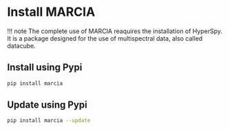 # Install MARCIA

!!! note
    The complete use of MARCIA reaquires the installation of HyperSpy.
    It is a package designed for the use of multispectral data,
    also called datacube.

## Install using Pypi

```bash
pip install marcia
```

## Update using Pypi

```bash
pip install marcia --update
```
